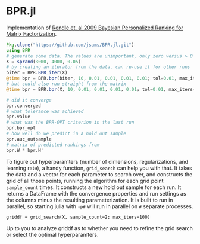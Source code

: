 # BPR.jl
Implementation of [Rendle et. al 2009 Bayesian Personalized Ranking for Matrix
Factorization](https://dl.acm.org/citation.cfm?id=1795167).

```julia
Pkg.clone("https://github.com/jsams/BPR.jl.git")
using BPR
# generate some data. The values are unimportant, only zero versus > 0
X = sprand(3000, 4000, 0.05)
# by creating an iterator from the data, can re-use it for other runs
biter = BPR.BPR_iter(X)
@time bpr = BPR.bpr(biter, 10, 0.01, 0.01, 0.01, 0.01; tol=0.01, max_iters=10)
# but could also run straight from the matrix
@time bpr = BPR.bpr(X, 10, 0.01, 0.01, 0.01, 0.01; tol=0.01, max_iters=10)

# did it converge
bpr.converged
# what tolerance was achieved
bpr.value
# what was the BPR-OPT criterion in the last run
bpr.bpr_opt
# how well do we predict in a hold out sample
bpr.auc_outsample 
# matrix of predicted rankings from
bpr.W * bpr.H'
```

To figure out hyperparamters (number of dimensions, regularizations, and
learning rate), a handy function, `grid_search` can help you with that. It
takes the data and a vector for each parameter to search over, and constructs
the grid of all those points, running the algorithm for each grid point
`sample_count` times. It constructs a new hold out sample for each run. It
returns a DataFrame with the convergence properties and run settings as the
columns minus the resulting parameterization. It is built to run in parallel,
so starting julia with `-p#` will run in parallel on `#` separate processes.

```
griddf = grid_search(X, sample_count=2; max_iters=100)
```

Up to you to analyze griddf as to whether you need to refine the grid search or
select the optimal hyperparamters.

